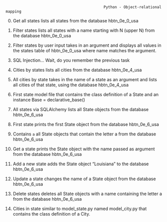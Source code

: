                                                 Python - Object-relational mapping

0. Get all states
     lists all states from the database hbtn_0e_0_usa

1. Filter states
    lists all states with a name starting with N (upper N) from the database hbtn_0e_0_usa

2. Filter states by user input
     takes in an argument and displays all values in the states table of hbtn_0e_0_usa where name matches the argument.

3. SQL Injection...
    Wait, do you remember the previous task

4. Cities by states
     lists all cities from the database hbtn_0e_4_usa

5. All cities by state
    takes in the name of a state as an argument and lists all cities of that state, using the database hbtn_0e_4_usa

6. First state model
     file that contains the class definition of a State and an instance Base = declarative_base()

7. All states via SQLAlchemy
     lists all State objects from the database hbtn_0e_6_usa

8. First state
    prints the first State object from the database hbtn_0e_6_usa

9. Contains `a`
     all State objects that contain the letter a from the database hbtn_0e_6_usa

10. Get a state
     prints the State object with the name passed as argument from the database hbtn_0e_6_usa

11. Add a new state
    adds the State object “Louisiana” to the database hbtn_0e_6_usa

12. Update a state
    changes the name of a State object from the database hbtn_0e_6_usa

13. Delete states
    deletes all State objects with a name containing the letter a from the database hbtn_0e_6_usa

14. Cities in state
     similar to model_state.py named model_city.py that contains the class definition of a City.


